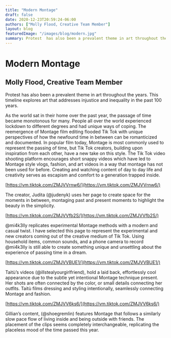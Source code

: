 ```yaml
---
title: "Modern Montage"
draft: false
date: 2020-12-23T20:59:24-06:00
authors: ["Molly Flood, Creative Team Member"]
layout: blog
featuredImage: "/images/blog/modern.jpg"
summary: Protest  has also been a prevalent theme in art throughout the years. This  timeline explores art that addresses injustice and inequality in the  past 100 years.
---
```


# Modern Montage
## Molly Flood, Creative Team Member

Protest
 has also been a prevalent theme in art throughout the years. This 
timeline explores art that addresses injustice and inequality in the 
past 100 years.

As
 the world sat in their home over the past year, the passage of time 
became monotonous for many. People all over the world experienced 
lockdown to different degrees and had unique ways of coping. The 
reemergence of Montage film editing flooded Tik Tok with unique 
perspectives of how the newfound time in between can be romanticized and
 documented. In popular film today, Montage is most commonly used to 
represent the passing of time, but Tik Tok creators, building upon 
inspiration from each other, have a new take on this style. The Tik Tok 
video shooting platform encourages short snappy videos which have led to
 Montage style vlogs, fashion, and art videos in a way that montage has 
not been used for before. Creating and watching content of day to day 
life and creativity serves as escapism and comfort to a generation 
trapped inside.

[https://vm.tiktok.com/ZMJVVrnw6/](https://vm.tiktok.com/ZMJVVrnw6/) 

The
 creator, Judita (@judenyk) uses her page to create space for the 
moments in between, montaging past and present moments to highlight the 
beauty in the simplicity. 

[https://vm.tiktok.com/ZMJVVfb2S/](https://vm.tiktok.com/ZMJVVfb2S/) 

@mi4k3lly
 replicates experimental Montage methods with a modern and casual twist.
 I have selected this page to represent the experimental and new 
creators coming out of the creative medium of Tik Tok. Using household 
items, common sounds, and a phone camera to record @mi4k3lly is still 
able to create something unique and unsettling about the experience of 
passing time in a dream. 

[https://vm.tiktok.com/ZMJVVBUE1/](https://vm.tiktok.com/ZMJVVBUE1/) 

Taitù’s
 videos (@illstealyourgirlfriend), hold a laid back, effortlessly cool 
appearance due to the subtle yet intentional Montage technique present. 
Her shots are often connected by the color, or small details connecting 
her outfits. Taitù films dressing and styling intentionally, seamlessly 
connecting Montage and fashion. 

[https://vm.tiktok.com/ZMJVV6ks6/](https://vm.tiktok.com/ZMJVV6ks6/) &nbsp;

Gillian’s
 content, (@shoegremlin) features Montage that follows a similarly slow 
pace flow of living inside and being outside with friends. The placement
 of the clips seems completely interchangeable, replicating the 
placeless mood of the time passed this year.
